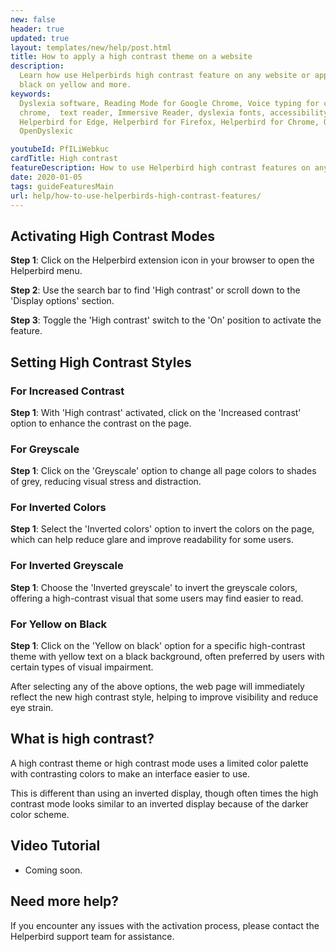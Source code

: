 ```yaml
---
new: false
header: true
updated: true
layout: templates/new/help/post.html
title: How to apply a high contrast theme on a website
description:
  Learn how use Helperbirds high contrast feature on any website or app. This includes grayscale,
  black on yellow and more.
keywords:
  Dyslexia software, Reading Mode for Google Chrome, Voice typing for chrome, Text to speech for
  chrome,  text reader, Immersive Reader, dyslexia fonts, accessibility software, dyslexia software,
  Helperbird for Edge, Helperbird for Firefox, Helperbird for Chrome, Opendyslexic for Chrome,
  OpenDyslexic

youtubeId: PfILiWebkuc
cardTitle: High contrast
featureDescription: How to use Helperbird high contrast features on any website
date: 2020-01-05
tags: guideFeaturesMain
url: help/how-to-use-helperbirds-high-contrast-features/
---
```



## Activating High Contrast Modes

**Step 1**: Click on the Helperbird extension icon in your browser to open the Helperbird menu.

**Step 2**: Use the search bar to find 'High contrast' or scroll down to the 'Display options' section.

**Step 3**: Toggle the 'High contrast' switch to the 'On' position to activate the feature.

## Setting High Contrast Styles

### For Increased Contrast
**Step 1**: With 'High contrast' activated, click on the 'Increased contrast' option to enhance the contrast on the page.

### For Greyscale
**Step 1**: Click on the 'Greyscale' option to change all page colors to shades of grey, reducing visual stress and distraction.

### For Inverted Colors
**Step 1**: Select the 'Inverted colors' option to invert the colors on the page, which can help reduce glare and improve readability for some users.

### For Inverted Greyscale
**Step 1**: Choose the 'Inverted greyscale' to invert the greyscale colors, offering a high-contrast visual that some users may find easier to read.

### For Yellow on Black
**Step 1**: Click on the 'Yellow on black' option for a specific high-contrast theme with yellow text on a black background, often preferred by users with certain types of visual impairment.

After selecting any of the above options, the web page will immediately reflect the new high contrast style, helping to improve visibility and reduce eye strain.



## What is high contrast?

A high contrast theme or high contrast mode uses a limited color palette with contrasting colors to make an interface easier to use. 

This is different than using an inverted display, though often times the high contrast mode looks similar to an inverted display because of the darker color scheme.


## Video Tutorial

- Coming soon.



## Need more help?

If you encounter any issues with the activation process, please contact the Helperbird support team for assistance.


